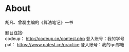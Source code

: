 # About

胡凡、曾磊主编的《算法笔记》一书

题目连接:    
codeup： http://codeup.cn/contest.php  登入账号：我的学号     
pat： https://www.patest.cn/practice   登入账号：我的qq邮箱
